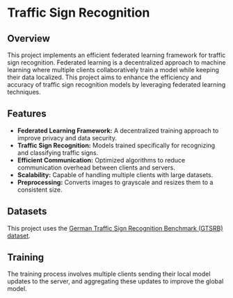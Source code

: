 # Traffic Sign Recognition

## Overview
This project implements an efficient federated learning framework for traffic sign recognition. Federated learning is a decentralized approach to machine learning where multiple clients collaboratively train a model while keeping their data localized. This project aims to enhance the efficiency and accuracy of traffic sign recognition models by leveraging federated learning techniques.

## Features
- **Federated Learning Framework:** A decentralized training approach to improve privacy and data security.
- **Traffic Sign Recognition:** Models trained specifically for recognizing and classifying traffic signs.
- **Efficient Communication:** Optimized algorithms to reduce communication overhead between clients and servers.
- **Scalability:** Capable of handling multiple clients with large datasets.
- **Preprocessing:** Converts images to grayscale and resizes them to a consistent size.

## Datasets
This project uses the [German Traffic Sign Recognition Benchmark (GTSRB) dataset](https://benchmark.ini.rub.de/gtsrb_dataset.html).

## Training
The training process involves multiple clients sending their local model updates to the server, and aggregating these updates to improve the global model.

